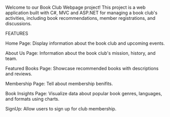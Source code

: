 Welcome to our Book Club Webpage project! This project is a web application built with C#, MVC and ASP.NET for managing a book club's activities, including book recommendations, member registrations, and discussions.

FEATURES

Home Page: Display information about the book club and upcoming events.

About Us Page: Information about the book club's mission, history, and team.

Featured Books Page: Showcase recommended books with descriptions and reviews.

Membership Page: Tell about membership benifits.

Book Insights Page: Visualize data about popular book genres, languages, and formats using charts.

SignUp: Allow users to sign up for club membership.
